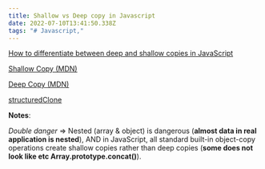 ```yaml
---
title: Shallow vs Deep copy in Javascript
date: 2022-07-10T13:41:50.338Z
tags: "# Javascript,"
---
```

[How to differentiate between deep and shallow copies in JavaScript](https://www.freecodecamp.org/news/copying-stuff-in-javascript-how-to-differentiate-between-deep-and-shallow-copies-b6d8c1ef09cd/)

[Shallow Copy (MDN)](https://developer.mozilla.org/en-US/docs/Glossary/Shallow_copy)

[Deep Copy (MDN)](https://developer.mozilla.org/en-US/docs/Glossary/Deep_copy)

[structuredClone](https://web.dev/structured-clone/)

**Notes**:

*Double danger* => Nested (array & object) is dangerous (**almost data in real application is nested**), AND in JavaScript, all standard built-in object-copy operations create shallow copies rather than deep copies (**some does not look like etc Array.prototype.concat()**).  

